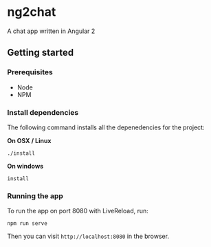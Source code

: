 # ng2chat

A chat app written in Angular 2

## Getting started

### Prerequisites

* Node
* NPM

### Install dependencies

The following command installs all the depenedencies for the project:

**On OSX / Linux**

```
./install
```

**On windows**

```
install
```

### Running the app

To run the app on port 8080 with LiveReload, run:

```
npm run serve
```

Then you can visit `http://localhost:8080` in the browser.